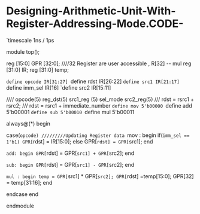 # Designing-Arithmetic-Unit-With-Register-Addressing-Mode.CODE-
`timescale 1ns / 1ps
 
 
module top();
 
reg [15:0] GPR [32:0]; ////32 Register are user accessible , R[32] -- mul
reg [31:0] IR; 
reg [31:0] temp;
 
`define opcode IR[31:27]
`define rdst IR[26:22]
`define src1 IR[21:17]
`define imm_sel IR[16]
`define src2 IR[15:11]
 
//// opcode(5) reg_dst(5) src1_reg (5) sel_mode src2_reg(5)
/// rdst = rsrc1 + rsrc2;
/// rdst = rsrc1 + immediate_number
`define mov 5'b00000
`define add 5'b00001
`define sub 5'b00010
`define mul 5'b00011
 
always@(*)
begin
 
case(`opcode)
/////////Updating Register data
`mov : begin
if(`imm_sel == 1'b1)
GPR[`rdst] = IR[15:0];
else
GPR[`rdst] = GPR[`src1];
end
 
`add: begin
GPR[`rdst] = GPR[`src1] + GPR[`src2];
end
 
`sub: begin
GPR[`rdst] = GPR[`src1] - GPR[`src2];
end
 
`mul : begin
temp = GPR[`src1] * GPR[`src2];
GPR[`rdst] =temp[15:0];
GPR[32] = temp[31:16];
end
 
endcase
end
 
endmodule
